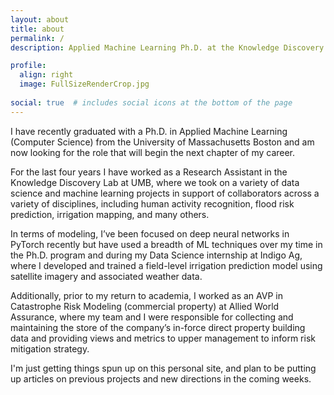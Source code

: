 ```yaml
---
layout: about
title: about
permalink: /
description: Applied Machine Learning Ph.D. at the Knowledge Discovery Lab, University of Massachusetts Boston.

profile:
  align: right
  image: FullSizeRenderCrop.jpg
  
social: true  # includes social icons at the bottom of the page
---
```


I have recently graduated with a Ph.D. in Applied Machine Learning (Computer Science) from the University of Massachusetts Boston and am now looking for the role that will begin the next chapter of my career.

For the last four years I have worked as a Research Assistant in the Knowledge Discovery Lab at UMB, where we took on a variety of data science and machine learning projects in support of collaborators across a variety of disciplines, including human activity recognition, flood risk prediction, irrigation mapping, and many others. 

In terms of modeling, I’ve been focused on deep neural networks in PyTorch recently but have used a breadth of ML techniques over my time in the Ph.D. program and during my Data Science internship at Indigo Ag, where I developed and trained a field-level irrigation prediction model using satellite imagery and associated weather data. 

Additionally, prior to my return to academia, I worked as an AVP in Catastrophe Risk Modeling (commercial property) at Allied World Assurance, where my team and I were responsible for collecting and maintaining the store of the company’s in-force direct property building data and providing views and metrics to upper management to inform risk mitigation strategy. 

I'm just getting things spun up on this personal site, and plan to be putting up articles on previous projects and new directions in the coming weeks.
